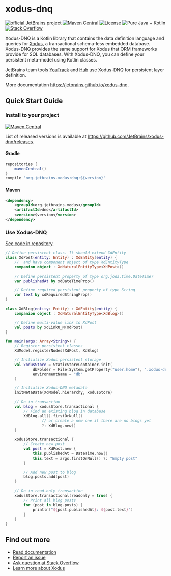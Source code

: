 # xodus-dnq
[![official JetBrains project](http://jb.gg/badges/official.svg)](https://confluence.jetbrains.com/display/ALL/JetBrains+on+GitHub)
[![Maven Central](https://maven-badges.herokuapp.com/maven-central/org.jetbrains.xodus/dnq/badge.svg)](https://maven-badges.herokuapp.com/maven-central/org.jetbrains.xodus/dnq)
[![License](https://img.shields.io/badge/License-Apache%202.0-blue.svg)](http://www.apache.org/licenses/LICENSE-2.0.html)
![Pure Java + Kotlin](https://img.shields.io/badge/100%25-java%2bkotlin-orange.svg)
[![Stack Overflow](https://img.shields.io/badge/stack%20overflow-xodus--dnq-brightgreen.svg)](http://stackoverflow.com/questions/tagged/xodus-dnq)

Xodus-DNQ is a Kotlin library that contains the data definition language and queries for 
[Xodus](https://github.com/JetBrains/xodus), a transactional schema-less embedded database. 
Xodus-DNQ provides the same support for Xodus that ORM frameworks provide for SQL databases. 
With Xodus-DNQ, you can define your persistent meta-model using Kotlin classes.

JetBrains team tools [YouTrack](https://jetbrains.com/youtrack) and [Hub](https://jetbrains.com/hub) use Xodus-DNQ for 
persistent layer definition.

More documentation https://jetbrains.github.io/xodus-dnq.

## Quick Start Guide

### Install to your project
[![Maven Central](https://maven-badges.herokuapp.com/maven-central/org.jetbrains.xodus/dnq/badge.svg)](https://maven-badges.herokuapp.com/maven-central/org.jetbrains.xodus/dnq)

List of released versions is available at https://github.com/JetBrains/xodus-dnq/releases.

#### Gradle
```groovy
repositories {
    mavenCentral()
}
compile 'org.jetbrains.xodus:dnq:${version}'
```
#### Maven
```xml
<dependency>
    <groupId>org.jetbrains.xodus</groupId>
    <artifactId>dnq</artifactId>
    <version>$version</version>
</dependency>
```

### Use Xodus-DNQ
[See code in repository](https://github.com/JetBrains/xodus-dnq/blob/master/dnq/src/test/kotlin/kotlinx.dnq/SampleShortApp.kt).
```kotlin
// Define persistent class. It should extend XdEntity
class XdPost(entity: Entity) : XdEntity(entity) {
    //  and have component object of type XdEntityType
    companion object : XdNaturalEntityType<XdPost>()

    // Define persistent property of type org.joda.time.DateTime?
    var publishedAt by xdDateTimeProp()

    // Define required persistent property of type String
    var text by xdRequiredStringProp()
}

class XdBlog(entity: Entity) : XdEntity(entity) {
    companion object : XdNaturalEntityType<XdBlog>()

    // Define multi-value link to XdPost
    val posts by xdLink0_N(XdPost)
}

fun main(args: Array<String>) {
    // Register persistent classes
    XdModel.registerNodes(XdPost, XdBlog)

    // Initialize Xodus persistent storage
    val xodusStore = StaticStoreContainer.init(
            dbFolder = File(System.getProperty("user.home"), ".xodus-dnq-blog-db"),
            environmentName = "db"
    )

    // Initialize Xodus-DNQ metadata
    initMetaData(XdModel.hierarchy, xodusStore)

    // Do in transaction
    val blog = xodusStore.transactional {
        // Find an existing blog in database
        XdBlog.all().firstOrNull()
                // or create a new one if there are no blogs yet
                ?: XdBlog.new()
    }

    xodusStore.transactional {
        // Create new post
        val post = XdPost.new {
            this.publishedAt = DateTime.now()
            this.text = args.firstOrNull() ?: "Empty post"
        }

        // Add new post to blog
        blog.posts.add(post)
    }

    // Do in read-only transaction
    xodusStore.transactional(readonly = true) {
        // Print all blog posts
        for (post in blog.posts) {
            println("${post.publishedAt}: ${post.text}")
        }
    }
}
```

## Find out more
- [Read documentation](https://jetbrains.github.io/xodus-dnq)
- [Report an issue](https://github.com/JetBrains/xodus-dnq/issues/new)
- [Ask question at Stack Overflow](http://stackoverflow.com/questions/tagged/xodus-dnq)
- [Learn more about Xodus](https://github.com/JetBrains/xodus)

